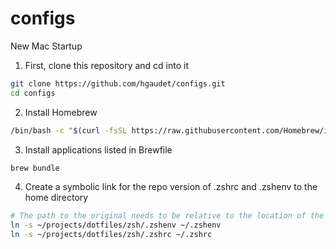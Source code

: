 # configs

New Mac Startup

1. First, clone this repository and cd into it

``` bash
git clone https://github.com/hgaudet/configs.git
cd configs
```

2. Install Homebrew

``` bash
/bin/bash -c "$(curl -fsSL https://raw.githubusercontent.com/Homebrew/install/HEAD/install.sh)"
```

3. Install applications listed in Brewfile

``` bash
brew bundle
```

4. Create a symbolic link for the repo version of .zshrc and .zshenv to the home directory

``` bash
# The path to the original needs to be relative to the location of the symbolic link, so be explicit
ln -s ~/projects/dotfiles/zsh/.zshenv ~/.zshenv
ln -s ~/projects/dotfiles/zsh/.zshrc ~/.zshrc
```